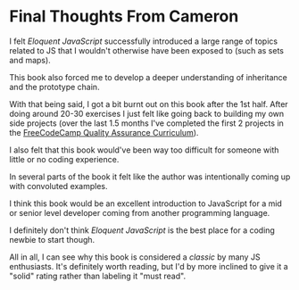 # Final Thoughts From Cameron

I felt _Eloquent JavaScript_ successfully introduced a large range of topics related to JS that I wouldn't otherwise have been exposed to (such as sets and maps).

This book also forced me to develop a deeper understanding of inheritance and the prototype chain.

With that being said, I got a bit burnt out on this book after the 1st half. After doing around 20-30 exercises I just felt like going back to building my own side projects (over the last 1.5 months I've completed the first 2 projects in the [FreeCodeCamp Quality Assurance Curriculum](https://www.freecodecamp.org/learn/quality-assurance/)).

I also felt that this book would've been way too difficult for someone with little or no coding experience.

In several parts of the book it felt like the author was intentionally coming up with convoluted examples.

I think this book would be an excellent introduction to JavaScript for a mid or senior level developer coming from another programming language.

I definitely don't think _Eloquent JavaScript_ is the best place for a coding newbie to start though.

All in all, I can see why this book is considered a _classic_ by many JS enthusiasts. It's definitely worth reading, but I'd by more inclined to give it a "solid" rating rather than labeling it "must read".
